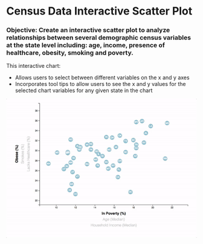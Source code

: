 # Census Data Interactive Scatter Plot

### Objective:  Create an interactive scatter plot to analyze relationships between several demographic census variables at the state level including:  age, income, presence of healthcare, obesity, smoking and poverty.

This interactive chart:
* Allows users to select between different variables on the x and y axes
* Incorporates tool tips to allow users to see the x and y values for the selected chart variables for any given state in the chart 

![scatterplot](https://github.com/bking3372/Census-Data-Interactive-Scatter-Plot/blob/master/D3_data_journalism/images/scatterplot.gif)
